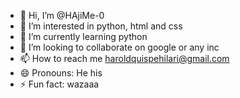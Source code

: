 - 👋 Hi, I’m @HAjiMe-0
- 👀 I’m interested in python, html and css
- 🌱 I’m currently learning python
- 💞️ I’m looking to collaborate on google or any inc 
- 📫 How to reach me haroldquispehilari@gmail.com
- 😄 Pronouns: He his
- ⚡ Fun fact: wazaaa

<!---
HAjiMe-0/HAjiMe-0 is a ✨ special ✨ repository because its `README.md` (this file) appears on your GitHub profile.
You can click the Preview link to take a look at your changes.
--->
